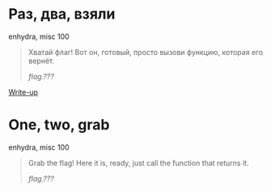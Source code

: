 # Раз, два, взяли

enhydra, misc 100

> Хватай флаг! Вот он, готовый, просто вызови функцию, которая его вернёт.
>
> *flag.???*

[Write-up](WRITEUP.md)

# One, two, grab

enhydra, misc 100

> Grab the flag! Here it is, ready, just call the function that returns it.
>
> *flag.???*
